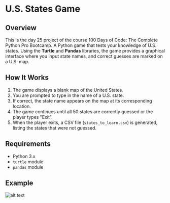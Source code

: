 # **U.S. States Game** 

## **Overview**  
This is the day 25 project of the course 100 Days of Code: The Complete Python Pro Bootcamp. A Python game that tests your knowledge of U.S. states. Using the **Turtle** and **Pandas** libraries, the game provides a graphical interface where you input state names, and correct guesses are marked on a U.S. map.  

## **How It Works**  
1. The game displays a blank map of the United States.  
2. You are prompted to type in the name of a U.S. state.  
3. If correct, the state name appears on the map at its corresponding location.  
4. The game continues until all 50 states are correctly guessed or the player types "Exit".  
5. When the player exits, a CSV file (`states_to_learn.csv`) is generated, listing the states that were not guessed.  

## **Requirements**  
- Python 3.x
- `turtle` module 
- `pandas` module 



## **Example**

![alt text](https://raw.githubusercontent.com/Bosaif39/example-pics/refs/heads/main/D_25.png?token=GHSAT0AAAAAADDL7KRB5H6FUL3GWZMLYVDK2AZTZSA)
